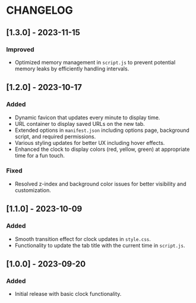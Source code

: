 # CHANGELOG

## [1.3.0] - 2023-11-15

### Improved
- Optimized memory management in `script.js` to prevent potential memory leaks by efficiently handling intervals.

## [1.2.0] - 2023-10-17

### Added
- Dynamic favicon that updates every minute to display time.
- URL container to display saved URLs on the new tab.
- Extended options in `manifest.json` including options page, background script, and required permissions.
- Various styling updates for better UX including hover effects.
- Enhanced the clock to display colors (red, yellow, green) at appropriate time for a fun touch.

### Fixed
- Resolved z-index and background color issues for better visibility and customization.

## [1.1.0] - 2023-10-09

### Added

- Smooth transition effect for clock updates in `style.css`.
- Functionality to update the tab title with the current time in `script.js`.

## [1.0.0] - 2023-09-20

### Added

- Initial release with basic clock functionality.
